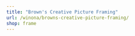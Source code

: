 ```yaml
---
title: "Brown's Creative Picture Framing"
url: /winona/browns-creative-picture-framing/
shop: frame
---
```

